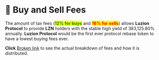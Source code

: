 # 📙 Buy and Sell Fees

The amount of tax fees (<mark style="color:green;">**12% for buys**</mark> and <mark style="color:red;">**16% for sells**</mark>) allows **Luzion Protocol** to provide **LZN** holders with the stable high yield of 383,125.80% annually. **Luzion Protocol** would be the first ever protocol rebase token to have a lowest buying fees ever.

**Click** [Broken link](broken-reference "mention") to see the actual breakdown of fees and how it is distributed.

